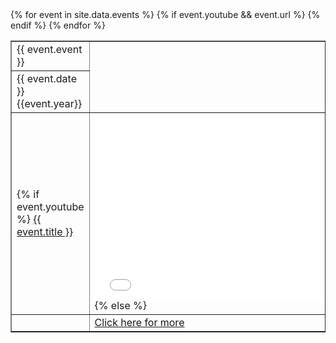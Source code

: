 ---
---

<table border = "1px">
    {% for event in site.data.events %}
    <tr>
        <td>{{ event.event }}</td>
    </tr>
    <tr>
        <td>{{ event.date }} {{event.year}}</td>
    </tr>
    <tr>
        <td>
            {% if event.youtube %}
                <a href="{{ event.youtube }}">{{ event.title }}</a></td>
                <td><iframe width="525" height="295.5" src="{{ event.embed }}" frameborder="0" allow="accelerometer; clipboard-write; encrypted-media; gyroscope; picture-in-picture" allowfullscreen></iframe>
            {% else %}
                </td>
                <td><center><a href="{{ event.url }}">{{ event.title }}</a></center>
            {% endif %}        
        </td>
    </tr>
    <tr>
        {% if event.youtube && event.url %}
            <td></td>
            <td><a href="{{event.url}}">Click here for more</a></td>
            <td></td>
        {% endif %}
    </tr>
    <tr> </tr>
    {% endfor %}
</table>